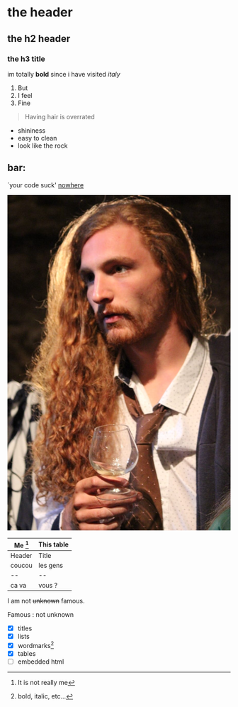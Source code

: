 # the header
## the h2 header
### the h3 title

im totally **bold** since i have visited *italy*

1. But
2. I feel
3. Fine

> Having hair is overrated

- shininess
- easy to clean
- look like the rock

bar:
---

´your code suck'
[nowhere](https://www.google.fr)

![me](assets/img/me/acting-like-i-dont-know-i-am-being-photographed.jpg)

| Me [^1] | This table |
| -- | ---------- |
| Header | Title |
| coucou | les gens |
| -- | -- |
| ca va | vous ? |


[^1]: It is not really me

I am not ~~unknown~~ famous.

Famous
: not unknown


- [x] titles
- [x] lists
- [x] wordmarks[^2]
- [x] tables
- [ ] embedded html

[^2]: bold, italic, etc...


